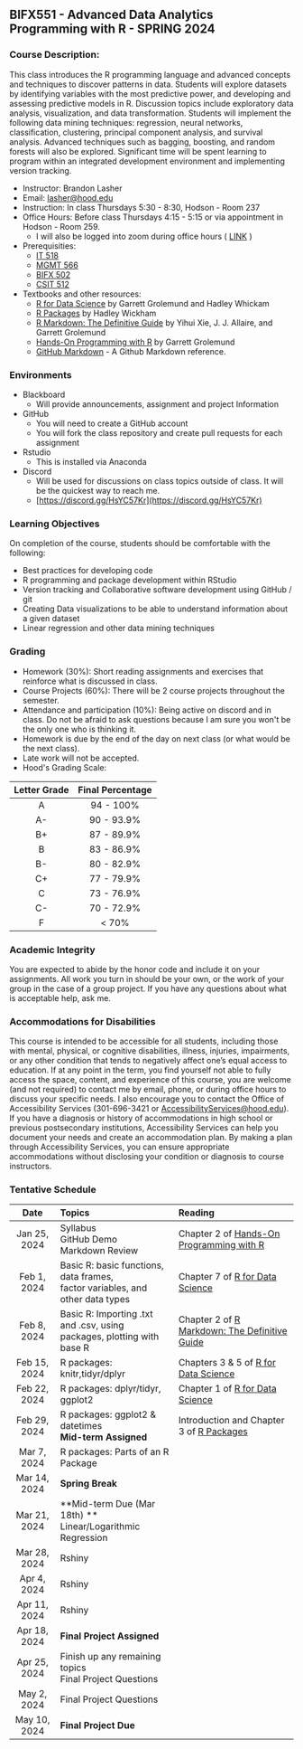 ## **BIFX551 - Advanced Data Analytics Programming with R - SPRING 2024**

### Course Description:

This class introduces the R programming language and advanced concepts and techniques to discover patterns in data. Students will explore datasets by identifying variables with the most predictive power, and developing and assessing predictive models in R. Discussion topics include exploratory data analysis, visualization, and data transformation. Students will implement the following data mining techniques: regression, neural networks, classification, clustering, principal component analysis, and survival analysis. Advanced techniques such as bagging, boosting, and random forests will also be explored. Significant time will be spent learning to program within an integrated development environment and implementing version tracking.

* Instructor: Brandon Lasher
* Email: lasher@hood.edu
* Instruction: In class Thursdays 5:30 - 8:30, Hodson - Room 237 
* Office Hours: Before class Thursdays 4:15 - 5:15 or via appointment in Hodson - Room 259.
  * I will also be logged into zoom during office hours ( [LINK](https://zoom.us/j/94711205232?pwd=UVlDbmExMThaVzM2Y1g0WE90czdadz09) )
* Prerequisities:
  * [IT 518](https://hood.smartcatalogiq.com/en/2021-2022/Catalog/Graduate-Courses/IT-Information-Technology/500/IT-518)
  * [MGMT 566](https://hood.smartcatalogiq.com/en/2021-2022/Catalog/Graduate-Courses/MGMT-Business-Administration/500/MGMT-566)
  * [BIFX 502](https://hood.smartcatalogiq.com/en/2021-2022/Catalog/Graduate-Courses/BIFX-Bioinformatics/500/BIFX-502)
  * [CSIT 512](https://hood.smartcatalogiq.com/en/2021-2022/Catalog/Graduate-Courses/IT-Information-Technology/500/CSIT-512)
* Textbooks and other resources:
  * [R for Data Science](https://r4ds.hadley.nz/) by Garrett Grolemund and Hadley Whickam
  * [R Packages](https://r-pkgs.org/) by Hadley Wickham
  * [R Markdown: The Definitive Guide](https://bookdown.org/yihui/rmarkdown/) by Yihui Xie, J. J. Allaire, and Garrett Grolemund
  * [Hands-On Programming with R](https://rstudio-education.github.io/hopr/) by Garrett Grolemund
  * [GitHub Markdown](https://docs.github.com/en/get-started/writing-on-github/getting-started-with-writing-and-formatting-on-github/basic-writing-and-formatting-syntax) - A Github Markdown reference.
### Environments 
* Blackboard
  * Will provide announcements, assignment and project Information
* GitHub
  * You will need to create a GitHub account
  * You will fork the class repository and create pull requests for each assignment
* Rstudio
  * This is installed via Anaconda
* Discord
  * Will be used for discussions on class topics outside of class. It will be the quickest way to reach me.
  * [https://discord.gg/HsYC57Kr](https://discord.gg/HsYC57Kr)

### Learning Objectives
On completion of the course, students should be comfortable with the following:
* Best practices for developing code
* R programming and package development within RStudio
* Version tracking and Collaborative software development using GitHub / git
* Creating Data visualizations to be able to understand information about a given dataset
* Linear regression and other data mining techniques

### Grading
* Homework (30%): Short reading assignments and exercises that reinforce what is discussed in class. 
* Course Projects (60%): There will be 2 course projects throughout the semester.
* Attendance and participation (10%): Being active on discord and in class. Do not be afraid to ask questions because I am sure you won't be the only one who is thinking it.
* Homework is due by the end of the day on next class (or what would be the next class).
* Late work will not be accepted. 
* Hood's Grading Scale:

| Letter Grade | Final Percentage |
|:------------:|:----------------:|
|A| 94 - 100%|
|A-| 90 - 93.9%|
|B+|	87 - 89.9%|
|B|	83 - 86.9%|
|B-|	80 - 82.9%|
|C+|	77 - 79.9%|
|C|	73 - 76.9%|
|C-|	70 - 72.9%|
|F|	< 70%|

### Academic Integrity
You are expected to abide by the honor code and include it on your assignments. All work you turn in should be your own, or the work of your group in the case of a group project. If you have any questions about what is acceptable help, ask me.

### Accommodations for Disabilities
This course is intended to be accessible for all students, including those with mental, physical, or cognitive disabilities, illness, injuries, impairments, or any other condition that tends to negatively affect one’s equal access to education. If at any point in the term, you find yourself not able to fully access the space, content, and experience of this course, you are welcome (and not required) to contact me by email, phone, or during office hours to discuss your specific needs. I also encourage you to contact the Office of Accessibility Services (301-696-3421 or AccessibilityServices@hood.edu). If you have a diagnosis or history of accommodations in high school or previous postsecondary institutions, Accessibility Services can help you document your needs and create an accommodation plan. By making a plan through Accessibility Services, you can ensure appropriate accommodations without disclosing your condition or diagnosis to course instructors.

### Tentative Schedule

|Date|Topics|Reading|
|:---:|:---|:---|
|Jan 25, 2024| Syllabus <br> GitHub Demo <br> Markdown Review| Chapter 2 of [Hands-On Programming with R](https://rstudio-education.github.io/hopr/)  |
|Feb 1, 2024| Basic R: basic functions, data frames, <br> factor variables, and other data types | Chapter 7 of [R for Data Science](https://r4ds.hadley.nz/) |
|Feb 8, 2024| Basic R: Importing .txt and .csv, using <br> packages, plotting with base R | Chapter 2 of [R Markdown: The Definitive Guide](https://bookdown.org/yihui/rmarkdown/) |
|Feb 15, 2024| R packages: knitr,tidyr/dplyr | Chapters 3 & 5 of [R for Data Science](https://r4ds.hadley.nz/)  |
|Feb 22, 2024| R packages: dplyr/tidyr, ggplot2| Chapter 1 of [R for Data Science](https://r4ds.hadley.nz/) |
|Feb 29, 2024| R packages: ggplot2 & datetimes <br> **Mid-term Assigned** | Introduction and Chapter 3 of [R Packages](https://r-pkgs.org/)  |
|Mar 7, 2024| R packages: Parts of an R Package | |
|Mar 14, 2024| **Spring Break** | |
|Mar 21, 2024| **Mid-term Due (Mar 18th) ** <br> Linear/Logarithmic Regression | |
|Mar 28, 2024| Rshiny | |
|Apr 4, 2024| Rshiny | |
|Apr 11, 2024| Rshiny | |
|Apr 18, 2024| **Final Project Assigned** | |
|Apr 25, 2024| Finish up any remaining topics <br> Final Project Questions | |
|May 2, 2024| Final Project Questions | |
|May 10, 2024| **Final Project Due** | |






  
